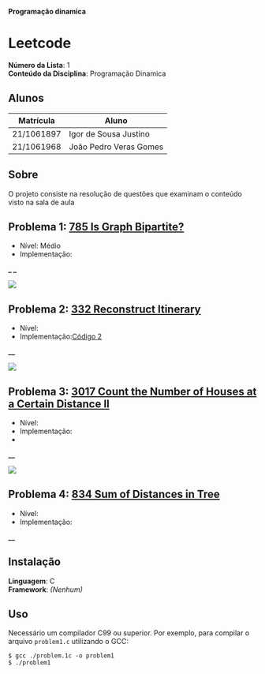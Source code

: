 **Programação dinamica** 

# Leetcode

**Número da Lista**: 1<br>
**Conteúdo da Disciplina**: Programação Dinamica <br>

## Alunos
|Matrícula | Aluno |
| -- | -- |
| 21/1061897  |  Igor de Sousa Justino |
| 21/1061968  |  João Pedro Veras Gomes |

## Sobre 
O projeto consiste na resolução de questões que examinam o conteúdo visto na sala de aula 

## Problema 1: [785 Is Graph Bipartite?](https://leetcode.com/problems/is-graph-bipartite/solutions/?envType=problem-list-v2&envId=graph)
- Nível: Médio
- Implementação:

**_ _**
  
![](./0785.png)
## Problema 2: [332 Reconstruct Itinerary](https://leetcode.com/problems/reconstruct-itinerary/description/)
- Nível: 
- Implementação:[Código 2](https://github.com/projeto-de-algoritmos-2025/Grafos-1/blob/main/332.%20Reconstruct%20Itinerary)

**__**

![](./332.png)

## Problema 3: [3017 Count the Number of Houses at a Certain Distance II](https://leetcode.com/problems/count-the-number-of-houses-at-a-certain-distance-ii/description/)
- Nível: 
- Implementação:
- 
**__**

![](./3017.png)

## Problema 4: [834 Sum of Distances in Tree](https://leetcode.com/problems/sum-of-distances-in-tree/description/)
- Nível: 
- Implementação:

**__**


## Instalação 
**Linguagem**: C <br>
**Framework**: _(Nenhum)_ <br>

## Uso
Necessário um compilador C99 ou superior. Por exemplo, para compilar o arquivo `problem1.c` utilizando o GCC:

```
$ gcc ./problem.1c -o problem1
$ ./problem1
```


